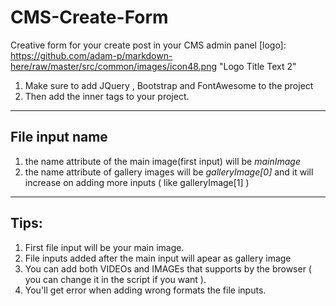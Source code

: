 # CMS-Create-Form
Creative form for your create post in your CMS admin panel
[logo]: https://github.com/adam-p/markdown-here/raw/master/src/common/images/icon48.png "Logo Title Text 2"
1. Make sure to add JQuery , Bootstrap and FontAwesome to the project
2. Then add the <body> inner tags to your project.
___
## File input name
1. the name attribute of the main image(first input) will be *mainImage*
2. the name attribute of gallery images will be *galleryImage[0]* and it will increase on adding more inputs ( like galleryImage[1] )
___
## Tips:
1. First file input will be your main image.
2. File inputs added after the main input will apear as gallery image
3. You can add both VIDEOs and IMAGEs that supports by the browser ( you can change it in the script if you want ).
4. You'll get error when adding wrong formats the file inputs.
